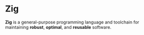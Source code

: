 # Zig

**Zig** is a general-purpose programming language and toolchain for maintaining **robust**, **optimal**, and **reusable** software.

